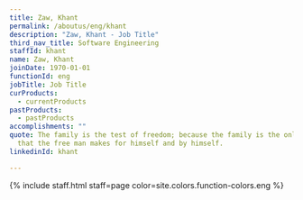 ```yaml
---
title: Zaw, Khant
permalink: /aboutus/eng/khant
description: "Zaw, Khant - Job Title"
third_nav_title: Software Engineering
staffId: khant
name: Zaw, Khant
joinDate: 1970-01-01
functionId: eng
jobTitle: Job Title
curProducts:
  - currentProducts
pastProducts:
  - pastProducts
accomplishments: ""
quote: The family is the test of freedom; because the family is the only thing
  that the free man makes for himself and by himself.
linkedinId: khant

---
```


{% include staff.html staff=page color=site.colors.function-colors.eng %}
